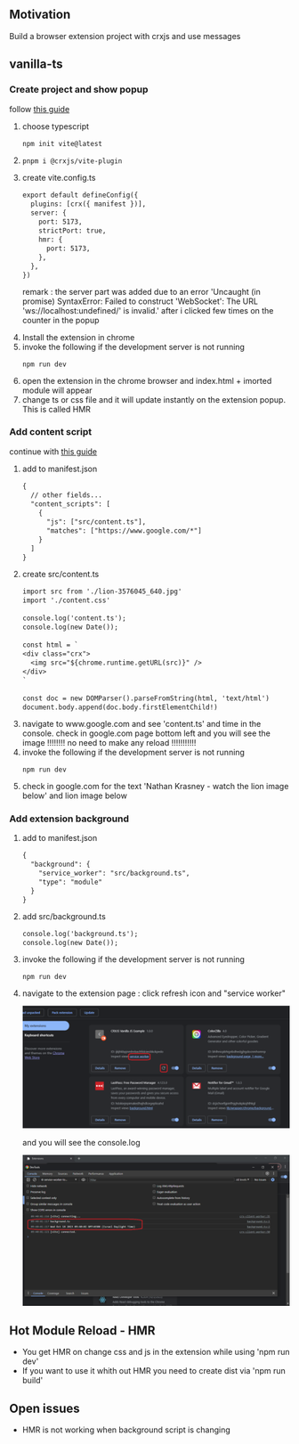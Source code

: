 <h2>Motivation</h2>
Build a browser extension project with crxjs and use messages

<h2>vanilla-ts</h2>

<h3>Create project and show popup</h3>
follow <a href='https://crxjs.dev/vite-plugin/getting-started/vanilla-js/create-project'>this guide</a>
<ol>
<li>

choose typescript
```
npm init vite@latest
```

</li>
<li>

```
pnpm i @crxjs/vite-plugin
```

</li>
<li>
create vite.config.ts

```
export default defineConfig({
  plugins: [crx({ manifest })],
  server: {
    port: 5173,
    strictPort: true,
    hmr: {
      port: 5173,
    },
  },
})

```

remark : the server part was added due to an error 'Uncaught (in promise) SyntaxError: Failed to construct 'WebSocket': The URL 'ws://localhost:undefined/' is invalid.' after i clicked few times on the counter in the popup
</li>

<li>Install the extension in chrome</li>


<li>
invoke the following if the development server is not running

```
npm run dev
```

</li>
<li>open the extension in the chrome browser and index.html + imorted module will appear</li>
<li>change ts or css file and it will update instantly on the extension popup. This is called HMR</li>
</ol>

<h3>Add content script</h3>
continue with <a href='https://crxjs.dev/vite-plugin/getting-started/vanilla-js/add-content-script'>this guide</a>

<ol>
<li>add to manifest.json

```
{
  // other fields...
  "content_scripts": [
    {
      "js": ["src/content.ts"],
      "matches": ["https://www.google.com/*"]
    }
  ]
}
```

</li>

<li>create src/content.ts

```
import src from './lion-3576045_640.jpg'
import './content.css'

console.log('content.ts');
console.log(new Date());

const html = `
<div class="crx">
  <img src="${chrome.runtime.getURL(src)}" />
</div>
`

const doc = new DOMParser().parseFromString(html, 'text/html')
document.body.append(doc.body.firstElementChild!)

```

</li>

<li>navigate to www.google.com and see 'content.ts' and time in the console. check in google.com page bottom left and you will see the image !!!!!!!! no need to make any reload !!!!!!!!!!!</li>

<li>
invoke the following if the development server is not running

```
npm run dev
```

</li>
<li>check in google.com for the text 'Nathan Krasney - watch the lion image below' and lion image below</li>
</ol>


<h3>Add extension background</h3>

<ol>
<li>
add to manifest.json

```
{
  "background": {
    "service_worker": "src/background.ts",
    "type": "module"
  }
}
```
</li>

<li>add src/background.ts

```
console.log('background.ts');
console.log(new Date());

```

</li>

<li>
invoke the following if the development server is not running

```
npm run dev
```

</li>
<li>navigate to the extension page : click refresh icon and "service worker"

![image](./vanilla-ts/figs/background-console.png)


and you will see the console.log

![image](./vanilla-ts/figs/background-console-output.png)


</li>
</ol>


<h2>Hot Module Reload - HMR</h2>
<ul>
<li>You get HMR on change css and js in the extension while using 'npm run dev'</li><li>If you want to use it whith out HMR you need to create dist via 'npm run build'</li>
</ul>


<h2>Open issues</h2>
<ul>
<li>HMR is not working when background script is changing</li>
</ul>
